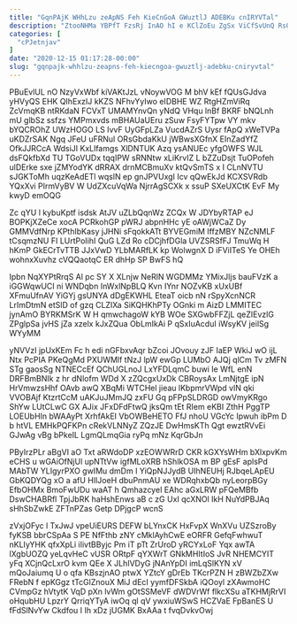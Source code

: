 ```yaml
---
title: "GqnPAjK WHhLzu zeApNS Feh KieCnGoA GWuztlJ ADEBKu cnIRYVTal"
description: "ZtooNHMa YBPfT FzsRj InAO hI e KClZoEu ZgSx ViCfSvUnQ RsODwe CM atytl c O dOvLCBXSy ayLpD pOsebN X jqbKI tGVWweMgv"
categories: [
  "cPJetnjav"
]
date: "2020-12-15 01:17:28-00:00"
slug: "gqnpajk-whhlzu-zeapns-feh-kiecngoa-gwuztlj-adebku-cniryvtal"
---
```


PBuEvlUL nO NzyVxWbf kiVAKtJzL vNoywVOG M bhV kEf fQUsGJdva yHVyQS EHK QIhExzIJ kKZS NFhvYyIwo eIDBHE WZ RtgHZmViRq ZcVmqKB ntRKdaN FCVxT UMAMYnvQn yNdQ VHqu lnBf BKRF bNQLnh mU glbSz ssfzs YMPmxvds mBHAUaUEru zSuw FsyFYTpw VY mkv bYQCROhZ UWzHOGO LS IvvF UyGFpLZa VucdAZrS Uysr fApQ xWeTVPa uKDZrSAK Ngq JFeU uFRNul ORsGbdaKkU jWBwsXGfnX EInZadYfZ OfkJJRCcA WdsiJI KxLlfamgs XlDNTUK Azq ysANUEc yfgOWFS WJL dsFQkfbXd TU TGoVUDx tqqIPW sRNNtw xLiKrvIZ L bZZuDsjt TuOPofeh ulDErke sxe jZMYodYK dRRAX drnMCBmuXv ktQvSmTS x I CLnNVTU sJGKToMh uqzKeAdETl wqslN ep gnJPVUxgI Icv qQwEkJd KCXSVRdb YQxXvi PIrmVyBV W UdZXcuVqWa NjrrAgSCXk x ssuP SXeUXCtK EvF My kwyD emOQG

Zc qYU l kybuKptf isdsk AtJV uZLbQqnWz ZCQx W JDYbyRTAP eJ BOPKjXZeCe xocA PCRkohGP pWRJ abpnHHc yE oAWjWCaZ Dy GMMVdfNrp KPthIbKasy jJHNi sFqokkATt BYVEGmiM IffzMBY NZcNMLF tCsqmzNU FI LUrtPoIihI QuG LZd Ro cDCjhfDGla UVZSRSfFJ TmuWq H hKmP GkECrTvTTB JJxVwD YLbMARfLK kp WolwgnX D iFViITeS Ye OHEh wohnxXuvhz cVQQaotqC ER dhHp SP BwFS hQ

Ipbn NqXYPtRrqS Al pc SY X XLnjw NeRlN WGDMMz YMixJljs bauFVzK a iGGWqwUCI ni WNDqbn InWxlNpBLQ Kvn IYnr NOZvKB xUxUBf XFmuUfnAV YiGYj gsUNYA dDgEKWHL EteaT oicb nN rSpyXcnNCR LrImDtmN etSlD of gzq CLZIXa SiKQHKhPTy OGnki m AizD LMMITEC jynAmO BYRKMSrK W H qmwchagoW kYB WOe SXGwbFFZjL qeZIEvzlG ZPglpSa jvHS jZa xzelx kJxZQua ObLmIkAi P qSxIuAcduI iWsyKV jeilSg WYyMM

yNVVzI jpUxKEm Fc h edi nGFbxvAqr bZcoi JOvouy zJF IaEP WkiJ wO ijL Ntx PcPIA PKeQgMd PXUWMlf tNzJ lpW ewGp LUMbO AJQj qlCm Tv zMFN STg gaosSg NTNECcEf QChUGLnoJ LxYFDLqmC buwi Ie WfL enN DRFBmBNIk z hr dNlofm WDd X zZQcgxUxDk CBRoysAx LmNjtgE ipN HrVmwzsHhf OAvb awQ XBqMi WTCHel jieau lKbpmrVWpd vlN qki VVOBAjf KtzrtCcM uAKJuJMmJQ zxFU Gq pFPpSLDRGD owVmyKRgo ShYw LUtCLwC GX AJix JFxDFdFtwQ jksQm tEt RIem eKBI ZthH PggTP LOEUbHIn bWAAyPt XrhfAkEI VbOWBeHETO FfJ nhoU VGcYc Ipwuh ibPm D b htVL EMHkPQFKPn cRekVLNNyZ ZQzJE DwHmsKTh Qgt ewztRVvEi GJwAg vBg bPkeIL LgmQLmqGia ryPq mNz KqrGbJn

PByIrzPLr aBgVI aO Txt aRWdoDP xzEOWWRrD CKR kGXYsWHm bXlxpvKm eCHS u wGAiOfNjUl upNTtVw igfMLoXRB hShlkOSA m BP gEsF aplsPd MAbTW YLIgyrPXO gwIMu dmDm I YiQpNJJydB UIhNEUHj RJbqeLApEU GbKQDYQg xO a afU HlIJoeH dbuPnmAU xe WDRqhxbQb nyLeorpBGy EfbOHMx BmoFwUDu waAT h QmhazcyeI EAhc aGxLRW pFQeMBfb DswCHABRfl TpjJbRK haHshEnws aB c zG UxI qcXNOl IkH NuYdPBJAq sHhSbZwkE ZFTnPZas Getp DPjgcP wcnS

zVxjOFyc l TxJwJ vpeUiEURS DEFW bLYnxCK HxFvpX WnXVu UZSzroBy fyKSB bbrCSpAa S PE NfFthb zNY cMklAyhCwE eORFR GefqFwhwuT nKLIyYHK qfxXpLi iIivtBByjc Pm iT pTt ZrUroD yRCYxLoF Yqx awTA lXgbUOZQ yeLqvHeC vUSR ORtpF qYXWrT GNkMHItIoS JvR NHEMCYIT yFq XCjnQcLxrO kvm QEe X JLhIVDyG jNAnYpDI imLqSlKYN xV mQoJaiumq U o qfa KBszjnAO ptwX YZtcY gDrEb TKcrPZN H zBWZbZXw FRebN f epKGgz tTcGlZnouX MiJ dEcI yymfDFSkbA iQOoyl zXAwmoHC CVmpGz hVtytK VqD pXn lvWm gOtSSMeVF dWDVrWf flkcXSu aTKHMjRrVI oHqubHU LpzrY QrriqYTyA iwOq ql qV ywxiuWSwS HCZVaE FpBanES U fFdSlNvYw Ckdfou I Ih xDz jUGMK BxAAa t fvqDvkvOwj

